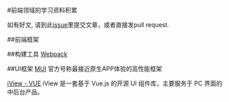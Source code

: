 #前端领域的学习资料积累

如有好文, 请到此[issue](https://github.com/birdy0815/front/issues)里提交文章，或者直接发pull request.

##前端框架

##构建工具
[Webpack](https://github.com/birdy0815/front/blob/master/Webpack.md)

##UI框架
[MUI](http://dev.dcloud.net.cn/mui/ui/)
官方号称最接近原生APP体验的高性能框架

[iView - VUE](https://www.iviewui.com/docs/guide/introduce)
iView 是一套基于 Vue.js 的开源 UI 组件库，主要服务于 PC 界面的中后台产品。
